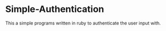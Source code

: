 # Simple-Authentication

This a simple programs written in ruby to authenticate the user input with.
